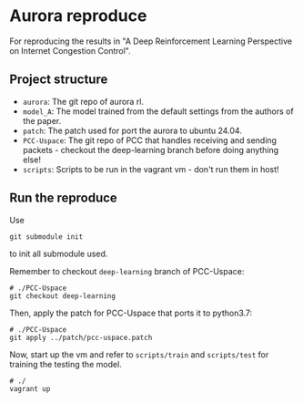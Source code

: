 # Aurora reproduce

For reproducing the results in "A Deep Reinforcement Learning Perspective on Internet Congestion Control".

## Project structure
- `aurora`: The git repo of aurora rl.
- `model_A`: The model trained from the default settings from the authors of the paper.
- `patch`: The patch used for port the aurora to ubuntu 24.04.
- `PCC-Uspace`: The git repo of PCC that handles receiving and sending packets - checkout the deep-learning branch before doing anything else!
- `scripts`: Scripts to be run in the vagrant vm - don't run them in host!


## Run the reproduce
Use
```shell
git submodule init
```
to init all submodule used.

Remember to checkout `deep-learning` branch of PCC-Uspace:
```shell
# ./PCC-Uspace
git checkout deep-learning
```

Then, apply the patch for PCC-Uspace that ports it to python3.7:
```shell
# ./PCC-Uspace
git apply ../patch/pcc-uspace.patch
```

Now, start up the vm and refer to `scripts/train` and `scripts/test` for training the testing the model.
```shell
# ./
vagrant up
```